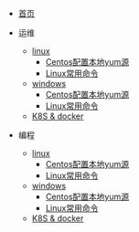 
* [首页](/)

* 运维

  * [linux](/linux/)
    * [Centos配置本地yum源](/linux/centos-config-local-yum-repo.md)
    * [Linux常用命令](linux/linux-cmd.md)
  * [windows](/windows/)
    * [Centos配置本地yum源](/linux/centos-config-local-yum-repo.md)
    * [Linux常用命令](linux/linux-cmd.md)
  * [K8S & docker](/k8s/)

* 编程

  * [linux](/linux/)
    * [Centos配置本地yum源](/linux/centos-config-local-yum-repo.md)
    * [Linux常用命令](linux/linux-cmd.md)
  * [windows](/windows/)
    * [Centos配置本地yum源](/linux/centos-config-local-yum-repo.md)
    * [Linux常用命令](linux/linux-cmd.md)
  * [K8S & docker](/k8s/)

<!-- * [编程](/load/)
  * [python](/python/)
  * [golang](/golang/)
    * [golang环境配置](/golang/config-golang-envs.md/)
  * [java](/java/)
  * [react](/react/)
  * [node](/node/)

* 工具

  * [vscode](/vscode/) -->